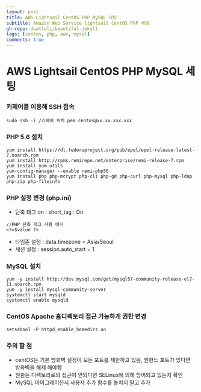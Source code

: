 ```yaml
---
layout: post
title: AWS Lightsail CentOS PHP MySQL 세팅
subtitle: Amazon Web Service lightsail CentOS PHP 세팅
gh-repo: daattali/beautiful-jekyll
tags: [centos, php, aws, mysql]
comments: true
---
```


# AWS Lightsail CentOS PHP MySQL 세팅


### 키페어를 이용해 SSH 접속


~~~
sudo ssh -i /키페어 위치.pem centos@xx.xx.xxx.xxx
~~~


### PHP 5.6 설치


~~~
yum install https://dl.fedoraproject.org/pub/epel/epel-release-latest-7.noarch.rpm  
yum install http://rpms.remirepo.net/enterprise/remi-release-7.rpm  
yum install yum-utils  
yum-config-manager --enable remi-php56  
yum install php php-mcrypt php-cli php-gd php-curl php-mysql php-ldap php-zip php-fileinfo  
~~~


### PHP 설정 변경 (php.ini)

  
  - 단축 태그 on : short_tag : On  
~~~
//PHP 단축 태그 사용 예시
<?=$value ?> 
~~~
    
  - 타임존 설정  : data.timezone = Asia/Seoul
  - 세션 설정 : session.auto_start = 1
  
  
### MySQL 설치
  
  
~~~
yum -y install http://dev.mysql.com/get/mysql57-community-release-el7-11.noarch.rpm  
yum -y install mysql-community-server  
systemctl start mysqld  
systemctl enable mysqld  
~~~
  
  
### CentOS Apache 홈디렉토리 접근 가능하게 권한 변경
  
  
~~~
setsebool -P httpd_enable_homedirs on
~~~
  
  
### 주의 할 점
  
  
  - centOS는 기본 방화벽 설정이 모든 포트를 제한하고 있음, 원한느 포트가 있다면 방화벽을 해제 해야함
  - 원한는 디렉토리로의 접근이 안되다면 SELinux에 의해 방어되고 있는지 확인
  - MySQL 마이그레이션시 사용자 추가 함수를 놓치지 말고 추가
    
      
      




  
